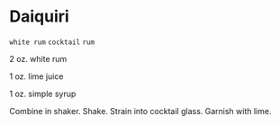 # Daiquiri

`white rum` `cocktail` `rum`

2 oz. white rum

1 oz. lime juice

1 oz. simple syrup

Combine in shaker. Shake. Strain into cocktail glass. Garnish with lime.
